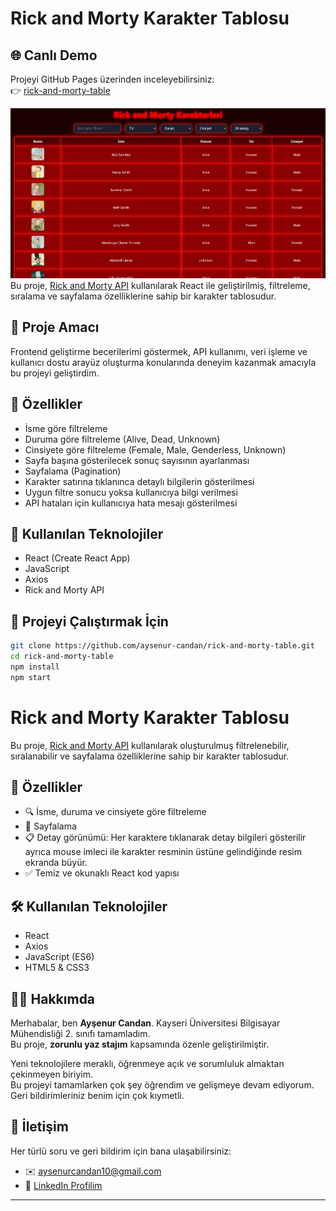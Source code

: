 # Rick and Morty Karakter Tablosu
## 🌐 Canlı Demo
Projeyi GitHub Pages üzerinden inceleyebilirsiniz:  
👉 [rick-and-morty-table](https://aysenur-candan.github.io/rick-and-morty-table/)

![Filtreleme Örneği](assets/poc.png)
Bu proje, [Rick and Morty API](https://rickandmortyapi.com/) kullanılarak React ile geliştirilmiş, filtreleme, sıralama ve sayfalama özelliklerine sahip bir karakter tablosudur.


## 🎯 Proje Amacı

Frontend geliştirme becerilerimi göstermek, API kullanımı, veri işleme ve kullanıcı dostu arayüz oluşturma konularında deneyim kazanmak amacıyla bu projeyi geliştirdim.

## 🔧 Özellikler

- İsme göre filtreleme  
- Duruma göre filtreleme (Alive, Dead, Unknown)  
- Cinsiyete göre filtreleme (Female, Male, Genderless, Unknown)  
- Sayfa başına gösterilecek sonuç sayısının ayarlanması  
- Sayfalama (Pagination)  
- Karakter satırına tıklanınca detaylı bilgilerin gösterilmesi  
- Uygun filtre sonucu yoksa kullanıcıya bilgi verilmesi  
- API hataları için kullanıcıya hata mesajı gösterilmesi

## 🧰 Kullanılan Teknolojiler

- React (Create React App)
- JavaScript
- Axios
- Rick and Morty API

## 🚀 Projeyi Çalıştırmak İçin

```bash
git clone https://github.com/aysenur-candan/rick-and-morty-table.git
cd rick-and-morty-table
npm install
npm start
```

# Rick and Morty Karakter Tablosu

Bu proje, [Rick and Morty API](https://rickandmortyapi.com/) kullanılarak oluşturulmuş filtrelenebilir, sıralanabilir ve sayfalama özelliklerine sahip bir karakter tablosudur.


## 🚀 Özellikler

- 🔍 İsme, duruma ve cinsiyete göre filtreleme
- 🔢 Sayfalama
- 📋 Detay görünümü: Her karaktere tıklanarak detay bilgileri gösterilir ayrıca mouse imleci ile karakter resminin üstüne gelindiğinde resim ekranda büyür.
- ✅ Temiz ve okunaklı React kod yapısı

## 🛠️ Kullanılan Teknolojiler

- React
- Axios
- JavaScript (ES6)
- HTML5 & CSS3

## 🙋‍♀️ Hakkımda

Merhabalar, ben **Ayşenur Candan**. Kayseri Üniversitesi Bilgisayar Mühendisliği 2. sınıfı tamamladım.  
Bu proje, **zorunlu yaz stajım** kapsamında özenle geliştirilmiştir.

Yeni teknolojilere meraklı, öğrenmeye açık ve sorumluluk almaktan çekinmeyen biriyim.  
Bu projeyi tamamlarken çok şey öğrendim ve gelişmeye devam ediyorum.  
Geri bildirimleriniz benim için çok kıymetli.

## 📩 İletişim

Her türlü soru ve geri bildirim için bana ulaşabilirsiniz:

- ✉️ aysenurcandan10@gmail.com
- 🔗 [LinkedIn Profilim](https://www.linkedin.com/in/aysenur-candan/)

---


